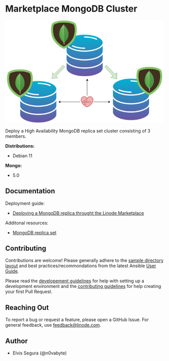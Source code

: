 # Marketplace MongoDB Cluster
![mongodb-diagram](images/mongodb.png)

Deploy a High Availability MongoDB replica set cluster consisting of 3 members.

**Distributions:**

- Debian 11 

**Mongo:**

 - 5.0

## Documentation
Deployment guide:
- [Deploying a MongoDB replica throught the Linode Marketplace]()

Additonal resources:
- [MongoDB replica set](https://www.mongodb.com/docs/manual/replication/)

## Contributing
Contributions are welcome! Please generally adhere to the [sample directory layout](https://docs.ansible.com/ansible/latest/user_guide/sample_setup.html#sample-ansible-setup) and best practices/recommondations from the latest Ansible [User Guide](https://docs.ansible.com/ansible/latest/user_guide/index.html).

Please read the [developement guidelines](docs/DEVELOPMENT.md) for help with setting up a development environment and the [contributing guidelines](docs/CONTRIBUTING.md) for help creating your first Pull Request.

## Reaching Out
To report a bug or request a feature, please open a GitHub Issue. For general feedback, use feedback@linode.com.

## Author
- Elvis Segura (@n0vabyte)